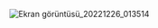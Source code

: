 
![Ekran görüntüsü_20221226_013514](https://user-images.githubusercontent.com/77468985/209483541-27fa26ab-7bc6-46ee-8d3e-b84d92b94234.png)
